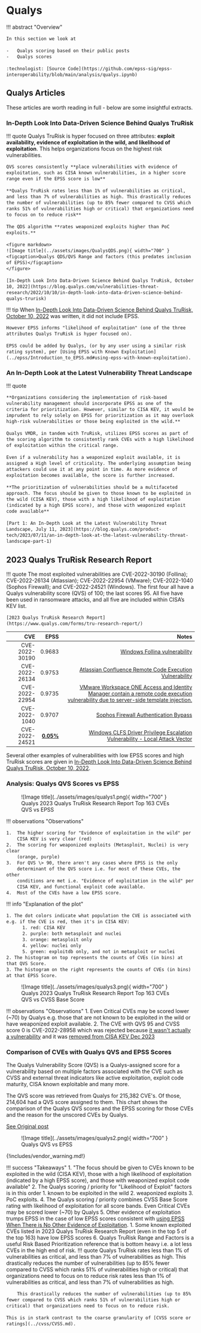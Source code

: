 # Qualys

!!! abstract "Overview"
    
    In this section we look at

    -   Qualys scoring based on their public posts
    -   Qualys scores

    :technologist: [Source Code](https://github.com/epss-sig/epss-interoperability/blob/main/analysis/qualys.ipynb) 

## Qualys Articles

These articles are worth reading in full - below are some insightful extracts.

### In-Depth Look Into Data-Driven Science Behind Qualys TruRisk


!!! quote
    Qualys TruRisk is hyper focused on three attributes: **exploit availability, evidence of exploitation in the wild, and likelihood of exploitation**. This helps organizations focus on the highest risk vulnerabilities.

    QVS scores consistently **place vulnerabilities with evidence of exploitation, such as CISA known vulnerabilities, in a higher score range even if the EPSS score is low**

    **Qualys TruRisk rates less than 1% of vulnerabilities as critical, and less than 7% of vulnerabilities as high. This drastically reduces the number of vulnerabilities (up to 85% fewer compared to CVSS which ranks 51% of vulnerabilities high or critical) that organizations need to focus on to reduce risk**

    The QDS algorithm **rates weaponized exploits higher than PoC exploits.**

    <figure markdown>
    ![Image title](../assets/images/QualysQDS.png){ width="700" }
    <figcaption>Qualys QDS/QVS Range and factors (this predates inclusion of EPSS)</figcaption>
    </figure>

    [In-Depth Look Into Data-Driven Science Behind Qualys TruRisk, October 10, 2022](https://blog.qualys.com/vulnerabilities-threat-research/2022/10/10/in-depth-look-into-data-driven-science-behind-qualys-trurisk)


!!! tip
    When  [In-Depth Look Into Data-Driven Science Behind Qualys TruRisk, October 10, 2022](https://blog.qualys.com/vulnerabilities-threat-research/2022/10/10/in-depth-look-into-data-driven-science-behind-qualys-trurisk) was written, it did not include EPSS.
    
    However EPSS informs "likelihood of exploitation" (one of the three attributes Qualys TruRisk is hyper focused on).

    EPSS could be added by Qualys, (or by any user using a similar risk rating system), per [Using EPSS with Known Exploitation](../epss/Introduction_to_EPSS.md#using-epss-with-known-exploitation).
### An In-Depth Look at the Latest Vulnerability Threat Landscape
    

!!! quote

    **Organizations considering the implementation of risk-based vulnerability management should incorporate EPSS as one of the criteria for prioritization. However, similar to CISA KEV, it would be imprudent to rely solely on EPSS for prioritization as it may overlook high-risk vulnerabilities or those being exploited in the wild.**

    Qualys VMDR, in tandem with TruRisk, utilizes EPSS scores as part of the scoring algorithm to consistently rank CVEs with a high likelihood of exploitation within the critical range.

    Even if a vulnerability has a weaponized exploit available, it is assigned a High level of criticality. The underlying assumption being attackers could use it at any point in time. As more evidence of exploitation becomes available, the score is further increased.

    **The prioritization of vulnerabilities should be a multifaceted approach. The focus should be given to those known to be exploited in the wild (CISA KEV), those with a high likelihood of exploitation (indicated by a high EPSS score), and those with weaponized exploit code available**

    [Part 1: An In-Depth Look at the Latest Vulnerability Threat Landscape, July 11, 2023](https://blog.qualys.com/product-tech/2023/07/11/an-in-depth-look-at-the-latest-vulnerability-threat-landscape-part-1) 

## 2023 Qualys TruRisk Research Report

!!! quote 
    The most exploited vulnerabilities are CVE-2022-30190 (Follina); CVE-2022-26134 (Atlassian); CVE-2022-22954 (VMware); CVE-2022-1040 (Sophos Firewall); and CVE-2022-24521 (Windows). The first four all have a Qualys vulnerability score (QVS) of 100; the last scores 95. All five have been used in ransomware attacks, and all five are included within CISA’s KEV list.
    
    [2023 Qualys TruRisk Research Report](https://www.qualys.com/forms/tru-research-report/)


|  CVE           |  EPSS    | Notes    |
|---------------:|---------:|---------:|
| CVE-2022-30190 |  0.9683 | [Windows Follina vulnerability](https://msrc.microsoft.com/update-guide/vulnerability/CVE-2023-36761)|
| CVE-2022-26134 |  0.9753 | [Atlassian Confluence Remote Code Execution Vulnerability](https://confluence.atlassian.com/doc/confluence-security-advisory-2022-06-02-1130377146.html)|
| CVE-2022-22954 |   0.9735 | [VMware Workspace ONE Access and Identity Manager contain a remote code execution vulnerability due to server-side template injection.](https://nvd.nist.gov/vuln/detail/CVE-2022-22954)|
| CVE-2022-1040  |  0.9707 | [Sophos Firewall Authentication Bypass](https://www.sophos.com/en-us/security-advisories/sophos-sa-20220325-sfos-rce)|
| CVE-2022-24521 |  [**0.05%**](https://www.cvedetails.com/epss/CVE-2022-24521/epss-score-history.html)| [Windows CLFS Driver Privilege Escalation Vulnerability - Local Attack Vector](https://msrc.microsoft.com/update-guide/vulnerability/CVE-2022-24521) |

Several other examples of vulnerabilities with low EPSS scores and high TruRisk scores are given in [In-Depth Look Into Data-Driven Science Behind Qualys TruRisk, October 10, 2022](https://blog.qualys.com/vulnerabilities-threat-research/2022/10/10/in-depth-look-into-data-driven-science-behind-qualys-trurisk#exploit-prediction-scoring-system).

### Analysis: Qualys QVS Scores vs EPSS




<figure markdown>
  ![Image title](../assets/images/qualys1.png){ width="700" }
  <figcaption>Qualys 2023 Qualys TruRisk Research Report Top 163 CVEs QVS vs EPSS</figcaption>
</figure>

!!! observations "Observations"

    1.  The higher scoring for "Evidence of exploitation in the wild" per
        CISA KEV is very clear (red)
    2.  The scoring for weaponized exploits (Metasploit, Nuclei) is very clear
        (orange, purple)
    3.  For QVS \> 90, there aren't any cases where EPSS is the only
        determinant of the QVS score i.e. for most of these CVEs, the other
        conditions are met i.e. "Evidence of exploitation in the wild" per
        CISA KEV, and functional exploit code available.
    4.  Most of the CVEs have a low EPSS score.


!!! info "Explanation of the plot"

    1. The dot colors indicate what population the CVE is associated with e.g. if the CVE is red, then it's in CISA KEV:
          1. red: CISA KEV
          2. purple: both metasploit and nuclei
          3. orange: metasploit only
          4. yellow: nuclei only
          5. green: exploitdb only, and not in metasploit or nuclei
    2. The histogram on top represents the counts of CVEs (in bins) at that QVS Score.
    3. The histogram on the right represents the counts of CVEs (in bins) at that EPSS Score.


<figure markdown>
  ![Image title](../assets/images/qualys3.png){ width="700" }
  <figcaption>Qualys 2023 Qualys TruRisk Research Report Top 163 CVEs QVS vs CVSS Base Score</figcaption>
</figure>

!!! observations "Observations"
    1.  Even Critical CVEs may be scored lower (~70) by Qualys e.g. those that are not known to be exploited in the wild or have weaponized exploit available.
    2.  The CVE with QVS 95 and CVSS score 0 is CVE-2022-28958 which was rejected because [it wasn't actually a vulnerability](https://www.greynoise.io/blog/cve-2022-28958-remote-code-execution-vulnerability-dlink-rejected) and it was [removed from CISA KEV Dec 2023](https://www.cisa.gov/news-events/alerts/2023/12/01/cisa-removes-one-known-exploited-vulnerability-catalog)  




### **Comparison of CVEs with Qualys QVS and EPSS Scores**

The Qualys Vulnerability Score (QVS) is a Qualys-assigned score for a
vulnerability based on multiple factors associated with the CVE such as
CVSS and external threat indicators like active exploitation, exploit
code maturity, CISA known exploitable and many more.  
  
The QVS score was retrieved from Qualys for 215,382 CVE's. Of those,
214,604 had a QVS score assigned to them. This chart shows the
comparison of the Qualys QVS scores and the EPSS scoring for those CVEs
and the reason for the unscored CVEs by Qualys.   

[See Original post](https://www.linkedin.com/posts/buddybergman_epss-qualys-cybersecurity-activity-7123998432674926592-ydQB)

<figure markdown>
![Image title](../assets/images/qualys2.png){ width="700" }
<figcaption>Qualys QVS vs EPSS  </figcaption> 
</figure>

{!includes/vendor_warning.md!}


!!! success "Takeaways"
    1. "The focus should be given to CVEs known to be exploited in the wild (CISA KEV), those with a high likelihood of exploitation (indicated by a high EPSS score), and those with weaponized exploit code available"
    2. The Qualys scoring / priority for "Likelihood of Exploit" factors is in this order
          1. known to be exploited in the wild 
          2. weaponized exploits 
          3. PoC exploits.
    4.  The Qualys scoring / priority combines CVSS Base Score rating with likelihood of exploitation for all score bands. Even Critical CVEs may be scored lower (~70) by Qualys 
    5. Other evidence of exploitation trumps EPSS in the case of low EPSS scores consistent with [using EPSS When There is No Other Evidence of Exploitation](https://amnesia.first.org/display/EPSS/All+Pages#AllPages-WhenThereisNoOtherEvidenceofExploitation).
       1. Some known exploited CVEs listed in 2023 Qualys TruRisk Research Report (even in the top 5 of the top 163) have low EPSS scores
    6. Qualys TruRisk Range and Factors is a useful Risk Based Prioritization reference that is bottom heavy i.e. a lot less CVEs in the high end of risk.
    !!! quote
        Qualys TruRisk rates less than 1% of vulnerabilities as critical, and less than 7% of vulnerabilities as high. This drastically reduces the number of vulnerabilities (up to 85% fewer compared to CVSS which ranks 51% of vulnerabilities high or critical) that organizations need to focus on to reduce risk rates less than 1% of vulnerabilities as critical, and less than 7% of vulnerabilities as high. 
        
        This drastically reduces the number of vulnerabilities (up to 85% fewer compared to CVSS which ranks 51% of vulnerabilities high or critical) that organizations need to focus on to reduce risk. 
        
    This is in stark contrast to the coarse granularity of [CVSS score or ratings](../cvss/CVSS.md).
   
